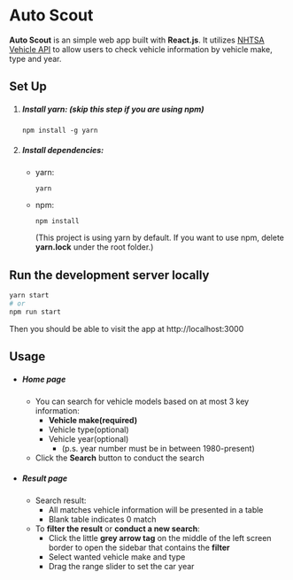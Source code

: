 # Auto Scout
**Auto Scout** is an simple web app built with **React.js**. It utilizes [NHTSA Vehicle API](https://vpic.nhtsa.dot.gov/api) to allow users to check vehicle information by vehicle make, type and year.

## Set Up

1. ##### Install **yarn**: (skip this step if you are using **npm**)
   ```
   npm install -g yarn
   ```
2. ##### Install dependencies:

   - yarn:
     ```
     yarn
     ```
   - npm:
     ```
     npm install
     ```
     (This project is using yarn by default. If you want to use npm, delete **yarn.lock** under the root folder.)

## Run the development server locally

```bash
yarn start
# or
npm run start
```

Then you should be able to visit the app at http://localhost:3000

## Usage

- ##### Home page
  - You can search for vehicle models based on at most 3 key information:
    - **Vehicle make(required)**
    - Vehicle type(optional)
    - Vehicle year(optional)
      - (p.s. year number must be in between 1980-present)
  - Click the **Search** button to conduct the search

- ##### Result page
  - Search result:
    - All matches vehicle information will be presented in a table
    - Blank table indicates 0 match
  - To **filter the result** or **conduct a new search**:
    - Click the little **grey arrow tag** on the middle of the left screen border to open the sidebar that contains the **filter**
    - Select wanted vehicle make and type
    - Drag the range slider to set the car year